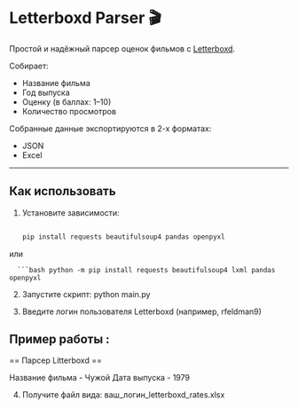# Letterboxd Parser 🎬

Простой и надёжный парсер оценок фильмов с [Letterboxd](https://letterboxd.com).

Собирает:
- Название фильма
- Год выпуска
- Оценку (в баллах: 1–10)
- Количество просмотров

Собранные данные экспортируются в 2-х форматах:

* JSON
* Excel
---

## Как использовать

1. Установите зависимости:
   ```bash 

   pip install requests beautifulsoup4 pandas openpyxl
или
 
      ```bash python -m pip install requests beautifulsoup4 lxml pandas openpyxl

2. Запустите скрипт:
   python main.py


   
3. Введите логин пользователя Letterboxd (например, rfeldman9)

 ## Пример работы :
 
   == Парсер Litterboxd ==

 Название фильма - Чужой 
 Дата выпуска - 1979
 






4. Получите файл вида: ваш_логин_letterboxd_rates.xlsx
